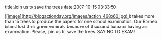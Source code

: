 title:Join us to save the trees
date:2007-10-15 03:33:50

<a href="http://blogactionday.org">
 ![image](http://blogactionday.org/images/action_468x60.jpg)
</a>
It takes more than 15 trees to produce the papers for one school examination. Our Borneo island lost their green emerald because of thousand humans having an examination. Please, join us to save the trees. SAY NO TO EXAM!
